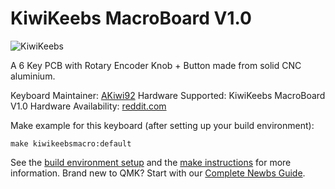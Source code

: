 # KiwiKeebs MacroBoard V1.0

![KiwiKeebs](https://i.imgur.com/h5i9jBl.png)

A 6 Key PCB with Rotary Encoder Knob + Button made from solid CNC aluminium.

Keyboard Maintainer: [AKiwi92](https://github.com/akiwi92)
Hardware Supported: KiwiKeebs MacroBoard V1.0
Hardware Availability: [reddit.com](https://www.reddit.com/r/mechmarket/comments/ibijrd/ic_kiwikeebs_6key_macroboard_rotary_encoder_diy/)

Make example for this keyboard (after setting up your build environment):

    make kiwikeebsmacro:default

See the [build environment setup](https://docs.qmk.fm/#/getting_started_build_tools) and the [make instructions](https://docs.qmk.fm/#/getting_started_make_guide) for more information. Brand new to QMK? Start with our [Complete Newbs Guide](https://docs.qmk.fm/#/newbs).
